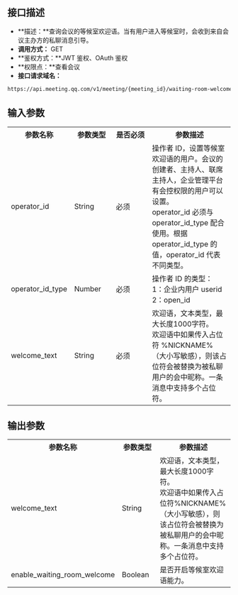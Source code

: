 ## 接口描述
- **描述：**查询会议的等候室欢迎语。当有用户进入等候室时，会收到来自会议主办方的私聊消息引导。
- **调用方式：** GET
- **鉴权方式：**JWT 鉴权、OAuth 鉴权
- **权限点：**查看会议
- **接口请求域名：** 
```html
https://api.meeting.qq.com/v1/meeting/{meeting_id}/waiting-room-welcome-message
```




## 输入参数
<table>
   <tr>
      <th width="20%" >参数名称</td>
      <th width="20%" >参数类型</td>
      <th width="20%" >是否必须</td>
      <th width="40%" >参数描述</td>
   </tr>
   <tr>
      <td>operator_id</td>
      <td>String</td>
      <td>必须</td>
      <td>操作者 ID，设置等候室欢迎语的用户。会议的创建者、主持人、联席主持人，企业管理平台有会控权限的用户可以设置。<br>
operator_id 必须与 operator_id_type 配合使用。根据 operator_id_type 的值，operator_id 代表不同类型。</td>
   </tr>
   <tr>
      <td>operator_id_type</td>
      <td>Number</td>
      <td>必须</td>
      <td>操作者 ID 的类型：<br>1：企业内用户 userid<br>2：open_id</td>
   </tr>
   <tr>
      <td>welcome_text</td>
      <td>String</td>
      <td>必须</td>
      <td>欢迎语，文本类型，最大长度1000字符。<br>
欢迎语中如果传入占位符 %NICKNAME%（大小写敏感），则该占位符会被替换为被私聊用户的会中昵称。一条消息中支持多个占位符。</td>
   </tr>
</table>



## 输出参数
<table>
   <tr>
      <th width="20%" >参数名称</td>
      <th width="20%" >参数类型</td>
      <th width="40%" >参数描述</td>
   </tr>
   <tr>
      <td>welcome_text</td>
      <td>String</td>
      <td>欢迎语，文本类型，最大长度1000字符。<br>
欢迎语中如果传入占位符%NICKNAME%（大小写敏感），则该占位符会被替换为被私聊用户的会中昵称。一条消息中支持多个占位符。</td>
   </tr>
   <tr>
      <td>enable_waiting_room_welcome</td>
      <td>Boolean</td>
      <td>是否开启等候室欢迎语能力。</td>
   </tr>
</table>

